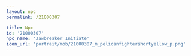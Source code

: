 ```yaml
---
layout: npc
permalink: /21000307

title: Npc
id: '21000307'
npc_name: 'Jawbreaker Initiate'
icon_url: 'portrait/mob/21000307_m_pelicanfightershortyellow_p.png'
---
```

